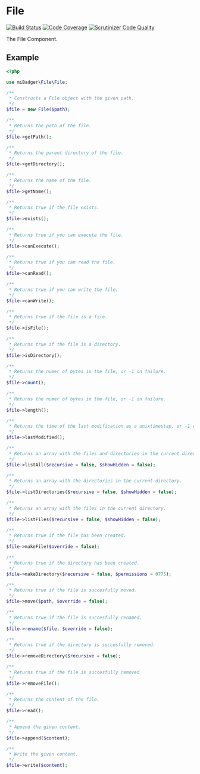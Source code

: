 # File

[![Build Status](https://scrutinizer-ci.com/g/miBadger/miBadger.File/badges/build.png?b=master)](https://scrutinizer-ci.com/g/miBadger/miBadger.File/build-status/master)
[![Code Coverage](https://scrutinizer-ci.com/g/miBadger/miBadger.File/badges/coverage.png?b=master)](https://scrutinizer-ci.com/g/miBadger/miBadger.File/?branch=master)
[![Scrutinizer Code Quality](https://scrutinizer-ci.com/g/miBadger/miBadger.File/badges/quality-score.png?b=master)](https://scrutinizer-ci.com/g/miBadger/miBadger.File/?branch=master)

The File Component.

## Example

```php
<?php

use miBadger\File\File;

/**
 * Constructs a File object with the given path.
 */
$file = new File($path);

/**
 * Returns the path of the file.
 */
$file->getPath();

/**
 * Returns the parent directory of the file.
 */
$file->getDirectory();

/**
 * Returns the name of the file.
 */
$file->getName();

/**
 * Returns true if the file exists.
 */
$file->exists();

/**
 * Returns true if you can execute the file.
 */
$file->canExecute();

/**
 * Returns true if you can read the file.
 */
$file->canRead();

/**
 * Returns true if you can write the file.
 */
$file->canWrite();

/**
 * Returns true if the file is a file.
 */
$file->isFile();

/**
 * Returns true if the file is a directory.
 */
$file->isDirectory();

/**
 * Returns the numer of bytes in the file, or -1 on failure.
 */
$file->count();

/**
 * Returns the numer of bytes in the file, or -1 on failure.
 */
$file->length();

/**
 * Returns the time of the last modification as a unixtimestap, or -1 on failure.
 */
$file->lastModified();

/**
 * Returns an array with the files and directories in the current directory.
 */
$file->listAll($recursive = false, $showHidden = false);

/**
 * Returns an array with the directories in the current directory.
 */
$file->listDirectories($recursive = false, $showHidden = false);

/**
 * Returns an array with the files in the current directory.
 */
$file->listFiles($recursive = false, $showHidden = false);

/**
 * Returns true if the file has been created.
 */
$file->makeFile($override = false);

/**
 * Returns true if the directory has been created.
 */
$file->makeDirectory($recursive = false, $permissions = 0775);

/**
 * Returns true if the file is succesfully moved.
 */
$file->move($path, $override = false);

/**
 * Returns true if the file is succesfully renamed.
 */
$file->rename($file, $override = false);

/**
 * Returns true if the directory is succesfully removed.
 */
$file->removeDirectory($recursive = false);

/**
 * Returns true if the file is succesfully removed
 */
$file->removeFile();

/**
 * Returns the content of the file.
 */
$file->read();

/**
 * Append the given content.
 */
$file->append($content);

/**
 * Write the given content.
 */
$file->write($content);
```
